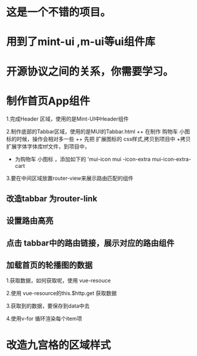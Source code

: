 # 这是一个不错的项目。

# 用到了mint-ui ,m-ui等ui组件库

# 开源协议之间的关系，你需要学习。


# 制作首页App组件

1.完成Header 区域，使用的是Mint-UI中Header组件

2.制作底部的Tabbar区域，使用的是MUI的Tabbar.html
++ 在制作 购物车 小图标的时候，操作会相对多一些
 ++ 先把 扩展图标的 css样式,拷贝到项目中
 +拷贝扩展字体字体库ttf文件，到项目中，
 + 为购物车 小图标 ，添加如下的 'mui-icon mui
 -icon-extra mui-icon-extra-cart
 

3.要在中间区域放置router-view来展示路由匹配的组件

## 改造tabbar 为router-link

## 设置路由高亮

## 点击 tabbar中的路由链接，展示对应的路由组件



## 加载首页的轮播图的数据

1.获取数据，如何获取呢，使用 vue-resouce

2.使用 vue-resource的this.$http.get 获取数据


3.获取到的数据，要保存到data中去

4.使用v-for 循环渲染每个item项


# 改造九宫格的区域样式


